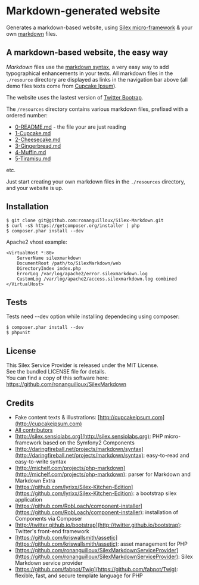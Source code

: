 Markdown-generated website
==========================

Generates a markdown-based website, using [Silex micro-framework][s] & your own [markdown][m] files.


A markdown-based website, the easy way
--------------------------------------

*Markdown* files use the [markdown syntax][m], a very easy way to add typographical enhancements in your texts.
All markdown files in the `./resource` directory are displayed as links in the navigation bar above
(all demo files texts come from [Cupcake Ipsum][c]).

The website uses the lastest version of [Twitter Bootrap][b].

The `/resources` directory contains various markdown files, prefixed with a ordered number:

* [0-README.md][0] - the file your are just reading
* [1-Cupcake.md][1]
* [2-Cheesecake.md][2]
* [3-Gingerbread.md][3]
* [4-Muffin.md][4]
* [5-Tiramisu.md][5]

etc.

Just start creating your own markdown files in the `./resources` directory, and your website is up.


Installation
------------

    $ git clone git@github.com:ronanguilloux/Silex-Markdown.git
    $ curl -sS https://getcomposer.org/installer | php
    $ composer.phar install --dev

Apache2 vhost example:

    <VirtualHost *:80>
        ServerName silexmarkdown
        DocumentRoot /path/to/SilexMarkdown/web
        DirectoryIndex index.php
        ErrorLog /var/log/apache2/error.silexmarkdown.log
        CustomLog /var/log/apache2/access.silexmarkdown.log combined
    </VirtualHost>


Tests
-----

Tests need --dev option while installing dependecing using composer:

    $ composer.phar install --dev
    $ phpunit


License
-------

This Silex Service Provider is released under the MIT License.  
See the bundled LICENSE file for details.  
You can find a copy of this software here: https://github.com/ronanguilloux/SilexMarkdown



Credits
-------

* Fake content texts & illustrations: [http://cupcakeipsum.com](http://cupcakeipsum.com)
* [All contributors](https://github.com/ronanguilloux/SilexMarkdown/contributors)
* [http://silex.sensiolabs.org](http://silex.sensiolabs.org): PHP micro-framework based on the Symfony2 Components
* [http://daringfireball.net/projects/markdown/syntax](http://daringfireball.net/projects/markdown/syntax): easy-to-read and easy-to-write syntax
* [http://michelf.com/projects/php-markdown](http://michelf.com/projects/php-markdown): parser for Markdown and Markdown Extra
* [https://github.com/lyrixx/Silex-Kitchen-Edition](https://github.com/lyrixx/Silex-Kitchen-Edition): a bootstrap silex application
* [https://github.com/RobLoach/component-installer](https://github.com/RobLoach/component-installer): installation of Components via Composer
* [http://twitter.github.io/bootstrap](http://twitter.github.io/bootstrap): Twitter's front-end framework
* [https://github.com/kriswallsmith/assetic](https://github.com/kriswallsmith/assetic): asset management for PHP
* [https://github.com/ronanguilloux/SilexMarkdownServiceProvider](https://github.com/ronanguilloux/SilexMarkdownServiceProvider): Silex Markdown service provider
* [https://github.com/fabpot/Twig](https://github.com/fabpot/Twig): flexible, fast, and secure template language for PHP 

[c]: http://cupcakeipsum.com
[m]: http://daringfireball.net/projects/markdown/syntax
[s]: http://silex.sensiolabs.org/documentation
[t]: http://twig.sensiolabs.org/
[b]: http://twitter.github.com/bootstrap
[0]: https://github.com/ronanguilloux/SilexMarkdown/blob/master/resources/markdown/0-README.md
[1]: https://github.com/ronanguilloux/SilexMarkdown/blob/master/resources/markdown/1-Cupcake.md
[2]: https://github.com/ronanguilloux/SilexMarkdown/blob/master/resources/markdown/2-Cheesecake.md
[3]: https://github.com/ronanguilloux/SilexMarkdown/blob/master/resources/markdown/3-Gingerbread.md
[4]: https://github.com/ronanguilloux/SilexMarkdown/blob/master/resources/markdown/4-Muffin.md
[5]: https://github.com/ronanguilloux/SilexMarkdown/blob/master/resources/markdown/5-Tiramisu.md

